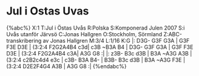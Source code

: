 # Jul i Ostas Uvas

{%abc%}
X:1
T:Jul i Östas Uvås
R:Polska
S:Komponerad Julen 2007
S:i Uvås utanför Järvsö
C:Jonas Hallgren
O:Stockholm, Sörmland
Z:ABC-transkribering av Jonas Hallgren
M:3/4
L:1/16
K:G
|: D3G- G3F G3A | G3F F3E D3E | (3:2:4 F2G2A4B4 c3d| c3B ~B3A B4 |
   D3G- G3F G3A | G3F F3E D3E | (3:2:4 F2G2A4B4 c3A| A3G G8 :|
|: z3B- B3c d3B | B3A ~A3G A3B | (3:2:4 c2B2c4d4 e3c | c3B- B3A B4- |
   B3B- B3c d3B | B3A ~A3G F3E | (3:2:4 D2E2F4G4 A3B | A3G G8 :| 
{%endabc%}
